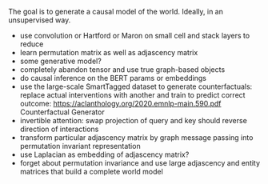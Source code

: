The goal is to generate a causal model of the world. Ideally, in an unsupervised way.

- use convolution or Hartford or Maron on small cell and stack layers to reduce
- learn permutation matrix as well as adjascency matrix
- some generative model?
- completely abandon tensor and use true graph-based objects
- do causal inference on the BERT params or embeddings
- use the large-scale SmartTagged dataset to generate counterfactuals: replace actual interventions with another and train to predict correct outcome: https://aclanthology.org/2020.emnlp-main.590.pdf Counterfactual Generator
- invertible attention: swap projection of query and key should reverse direction of interactions
- transform particular adjascency matrix by graph message passing into permutation invariant representation
- use Laplacian as embedding of adjascency matrix?
- forget about permutation invariance and use large adjascency and entity matrices that build a complete world model